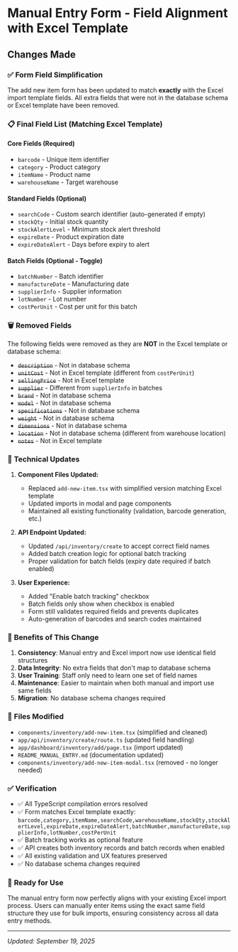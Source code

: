 # Manual Entry Form - Field Alignment with Excel Template

## Changes Made

### ✅ **Form Field Simplification**

The add new item form has been updated to match **exactly** with the Excel import template fields. All extra fields that were not in the database schema or Excel template have been removed.

### 📋 **Final Field List (Matching Excel Template)**

#### **Core Fields (Required)**
- `barcode` - Unique item identifier
- `category` - Product category 
- `itemName` - Product name
- `warehouseName` - Target warehouse

#### **Standard Fields (Optional)**
- `searchCode` - Custom search identifier (auto-generated if empty)
- `stockQty` - Initial stock quantity
- `stockAlertLevel` - Minimum stock alert threshold
- `expireDate` - Product expiration date
- `expireDateAlert` - Days before expiry to alert

#### **Batch Fields (Optional - Toggle)**
- `batchNumber` - Batch identifier
- `manufactureDate` - Manufacturing date
- `supplierInfo` - Supplier information
- `lotNumber` - Lot number
- `costPerUnit` - Cost per unit for this batch

### 🗑️ **Removed Fields**

The following fields were removed as they are **NOT** in the Excel template or database schema:
- ~~`description`~~ - Not in database schema
- ~~`unitCost`~~ - Not in Excel template (different from `costPerUnit`)
- ~~`sellingPrice`~~ - Not in Excel template
- ~~`supplier`~~ - Different from `supplierInfo` in batches
- ~~`brand`~~ - Not in database schema
- ~~`model`~~ - Not in database schema
- ~~`specifications`~~ - Not in database schema
- ~~`weight`~~ - Not in database schema
- ~~`dimensions`~~ - Not in database schema
- ~~`location`~~ - Not in database schema (different from warehouse location)
- ~~`notes`~~ - Not in Excel template

### 🔧 **Technical Updates**

1. **Component Files Updated:**
   - Replaced `add-new-item.tsx` with simplified version matching Excel template
   - Updated imports in modal and page components
   - Maintained all existing functionality (validation, barcode generation, etc.)

2. **API Endpoint Updated:**
   - Updated `/api/inventory/create` to accept correct field names
   - Added batch creation logic for optional batch tracking
   - Proper validation for batch fields (expiry date required if batch enabled)

3. **User Experience:**
   - Added "Enable batch tracking" checkbox
   - Batch fields only show when checkbox is enabled
   - Form still validates required fields and prevents duplicates
   - Auto-generation of barcodes and search codes maintained

### 🎯 **Benefits of This Change**

1. **Consistency**: Manual entry and Excel import now use identical field structures
2. **Data Integrity**: No extra fields that don't map to database schema
3. **User Training**: Staff only need to learn one set of field names
4. **Maintenance**: Easier to maintain when both manual and import use same fields
5. **Migration**: No database schema changes required

### 📁 **Files Modified**

- `components/inventory/add-new-item.tsx` (simplified and cleaned)
- `app/api/inventory/create/route.ts` (updated field handling)
- `app/dashboard/inventory/add/page.tsx` (import updated)
- `README_MANUAL_ENTRY.md` (documentation updated)
- `components/inventory/add-new-item-modal.tsx` (removed - no longer needed)

### ✅ **Verification**

- ✅ All TypeScript compilation errors resolved
- ✅ Form matches Excel template exactly: `barcode,category,itemName,searchCode,warehouseName,stockQty,stockAlertLevel,expireDate,expireDateAlert,batchNumber,manufactureDate,supplierInfo,lotNumber,costPerUnit`
- ✅ Batch tracking works as optional feature
- ✅ API creates both inventory records and batch records when enabled
- ✅ All existing validation and UX features preserved
- ✅ No database schema changes required

### 🚀 **Ready for Use**

The manual entry form now perfectly aligns with your existing Excel import process. Users can manually enter items using the exact same field structure they use for bulk imports, ensuring consistency across all data entry methods.

---
*Updated: September 19, 2025*
